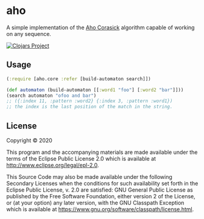 # aho

A simple implementation of the [Aho Corasick](https://en.wikipedia.org/wiki/Aho%E2%80%93Corasick_algorithm) algorithm capable of working on any sequence.

[![Clojars Project](https://img.shields.io/clojars/v/aho.svg)](https://clojars.org/aho)

## Usage

```clojure
(:require [aho.core :refer [build-automaton search]])

(def automaton (build-automaton [[:word1 "foo"] [:word2 "bar"]]))
(search automaton "ofoo and bar")
;; ({:index 11, :pattern :word2} {:index 3, :pattern :word1})
;; the index is the last position of the match in the string.
```

## License

Copyright © 2020

This program and the accompanying materials are made available under the
terms of the Eclipse Public License 2.0 which is available at
http://www.eclipse.org/legal/epl-2.0.

This Source Code may also be made available under the following Secondary
Licenses when the conditions for such availability set forth in the Eclipse
Public License, v. 2.0 are satisfied: GNU General Public License as published by
the Free Software Foundation, either version 2 of the License, or (at your
option) any later version, with the GNU Classpath Exception which is available
at https://www.gnu.org/software/classpath/license.html.
